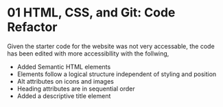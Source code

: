 # 01 HTML, CSS, and Git: Code Refactor

Given the starter code for the website was not very accessable, the code has been edited with more accessibllity with the follwing,
 * Added Semantic HTML elements
 * Elements follow a logical structure independent of styling and position
 * Alt attributes on icons and images
 * Heading attributes are in sequential order
 * Added a descriptive title element
